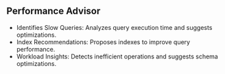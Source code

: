 ## Performance Advisor

* Identifies Slow Queries: Analyzes query execution time and suggests optimizations.
* Index Recommendations: Proposes indexes to improve query performance.
* Workload Insights: Detects inefficient operations and suggests schema optimizations.

